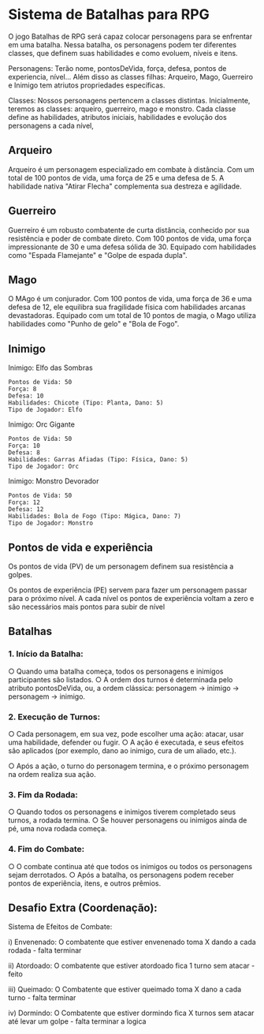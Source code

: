 # Sistema de Batalhas para RPG

O jogo Batalhas de RPG será capaz colocar personagens para se enfrentar em uma batalha. Nessa batalha, os personagens podem ter diferentes classes, que definem suas habilidades e como evoluem, níveis e itens. 

Personagens:
Terão nome, pontosDeVida, força, defesa, pontos de experiencia, nível... Além disso as classes filhas: Arqueiro, Mago, Guerreiro e Inimigo tem atriutos propriedades específicas.

Classes:
Nossos personagens pertencem a classes  distintas. Inicialmente, teremos as classes: arqueiro, guerreiro, mago e monstro. Cada classe define as habilidades, atributos iniciais, habilidades e evolução dos personagens a cada nível, 


## Arqueiro
Arqueiro é um personagem especializado em combate à distância. 
Com um total de 100 pontos de vida, uma força de 25 e uma defesa de 5. 
A habilidade nativa "Atirar Flecha" complementa sua destreza e agilidade.

## Guerreiro

Guerreiro é um robusto combatente de curta distância, conhecido por sua resistência e poder de combate direto. 
Com 100 pontos de vida, uma força impressionante de 30 e uma defesa sólida de 30. Equipado com habilidades como "Espada Flamejante" e "Golpe de espada dupla".

## Mago

O MAgo é um conjurador. Com 100 pontos de vida, uma força de 36 e uma defesa de 12, ele equilibra sua fragilidade física com habilidades arcanas devastadoras. 
Equipado com um total de 10 pontos de magia, o Mago utiliza habilidades como "Punho de gelo" e "Bola de Fogo".

## Inimigo

Inimigo: Elfo das Sombras

    Pontos de Vida: 50
    Força: 8
    Defesa: 10
    Habilidades: Chicote (Tipo: Planta, Dano: 5)
    Tipo de Jogador: Elfo

Inimigo: Orc Gigante

    Pontos de Vida: 50
    Força: 10
    Defesa: 8
    Habilidades: Garras Afiadas (Tipo: Física, Dano: 5)
    Tipo de Jogador: Orc

Inimigo: Monstro Devorador

    Pontos de Vida: 50
    Força: 12
    Defesa: 12
    Habilidades: Bola de Fogo (Tipo: Mágica, Dano: 7)
    Tipo de Jogador: Monstro

## Pontos de vida e experiência

Os pontos de vida (PV) de um personagem definem sua resistência a golpes.

Os pontos de experiência (PE) servem para fazer um personagem passar para o próximo nível. A cada nível os pontos de experiência voltam a zero e são necessários mais pontos para subir de nível

## Batalhas
### 1. Início da Batalha:
○ Quando uma batalha começa, todos os personagens e inimigos
participantes são listados.
○ A ordem dos turnos é determinada pelo atributo
pontosDeVida, ou, a ordem clássica: personagem ->
inimigo -> personagem -> inimigo.

### 2. Execução de Turnos:
○ Cada personagem, em sua vez, pode escolher uma ação: atacar,
usar uma habilidade, defender ou fugir.
○ A ação é executada, e seus efeitos são aplicados (por exemplo,
dano ao inimigo, cura de um aliado, etc.).

○ Após a ação, o turno do personagem termina, e o próximo
personagem na ordem realiza sua ação.

### 3. Fim da Rodada:
○ Quando todos os personagens e inimigos tiverem completado
seus turnos, a rodada termina.
○ Se houver personagens ou inimigos ainda de pé, uma nova
rodada começa.
### 4. Fim do Combate:
○ O combate continua até que todos os inimigos ou todos os
personagens sejam derrotados.
○ Após a batalha, os personagens podem receber pontos de
experiência, itens, e outros prêmios.

## Desafio Extra (Coordenação):
Sistema de Efeitos de Combate:

i) Envenenado: O combatente que estiver envenenado toma X
dando a cada rodada - falta terminar

ii) Atordoado: O combatente que estiver atordoado fica 1 turno
sem atacar - feito

iii) Queimado: O Combatente que estiver queimado toma X dano
a cada turno - falta terminar

iv) Dormindo: O Combatente que estiver dormindo fica X turnos
sem atacar até levar um golpe - falta terminar a logica
